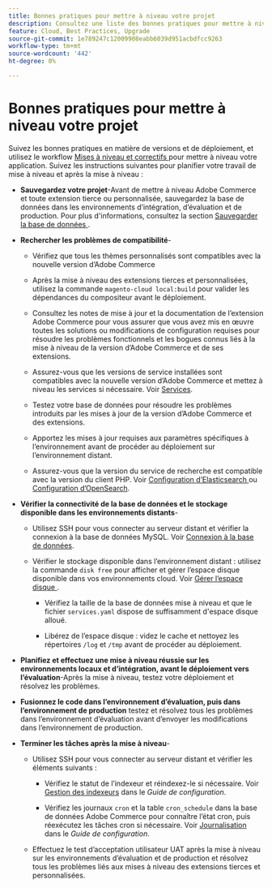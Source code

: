 ```yaml
---
title: Bonnes pratiques pour mettre à niveau votre projet
description: Consultez une liste des bonnes pratiques pour mettre à niveau vos fichiers de projet.
feature: Cloud, Best Practices, Upgrade
source-git-commit: 1e789247c12009908eabb6039d951acbdfcc9263
workflow-type: tm+mt
source-wordcount: '442'
ht-degree: 0%

---
```


# Bonnes pratiques pour mettre à niveau votre projet

Suivez les bonnes pratiques en matière de versions et de déploiement, et utilisez le workflow [ Mises à niveau et correctifs ](../development/commerce-version.md) pour mettre à niveau votre application. Suivez les instructions suivantes pour planifier votre travail de mise à niveau et après la mise à niveau :

- **Sauvegardez votre projet**-Avant de mettre à niveau Adobe Commerce et toute extension tierce ou personnalisée, sauvegardez la base de données dans les environnements d’intégration, d’évaluation et de production. Pour plus d&#39;informations, consultez la section [ Sauvegarder la base de données ](../development/commerce-version.md#project-backup).

- **Rechercher les problèmes de compatibilité**-

   - Vérifiez que tous les thèmes personnalisés sont compatibles avec la nouvelle version d’Adobe Commerce

   - Après la mise à niveau des extensions tierces et personnalisées, utilisez la commande `magento-cloud local:build` pour valider les dépendances du compositeur avant le déploiement.

   - Consultez les notes de mise à jour et la documentation de l’extension Adobe Commerce pour vous assurer que vous avez mis en œuvre toutes les solutions ou modifications de configuration requises pour résoudre les problèmes fonctionnels et les bogues connus liés à la mise à niveau de la version d’Adobe Commerce et de ses extensions.

   - Assurez-vous que les versions de service installées sont compatibles avec la nouvelle version d’Adobe Commerce et mettez à niveau les services si nécessaire. Voir [Services](../services/services-yaml.md).

   - Testez votre base de données pour résoudre les problèmes introduits par les mises à jour de la version d’Adobe Commerce et des extensions.

   - Apportez les mises à jour requises aux paramètres spécifiques à l’environnement avant de procéder au déploiement sur l’environnement distant.

   - Assurez-vous que la version du service de recherche est compatible avec la version du client PHP. Voir [Configuration d’Elasticsearch ](../services/elasticsearch.md) ou [Configuration d’OpenSearch](../services/opensearch.md).

- **Vérifier la connectivité de la base de données et le stockage disponible dans les environnements distants**-

   - Utilisez SSH pour vous connecter au serveur distant et vérifier la connexion à la base de données MySQL. Voir [Connexion à la base de données](../services/mysql.md#connect-to-the-database).

   - Vérifier le stockage disponible dans l’environnement distant : utilisez la commande `disk free` pour afficher et gérer l’espace disque disponible dans vos environnements cloud. Voir [ Gérer l’espace disque ](../storage/manage-disk-space.md).

      - Vérifiez la taille de la base de données mise à niveau et que le fichier `services.yaml` dispose de suffisamment d&#39;espace disque alloué.

      - Libérez de l’espace disque : videz le cache et nettoyez les répertoires `/log` et `/tmp` avant de procéder au déploiement.

- **Planifiez et effectuez une mise à niveau réussie sur les environnements locaux et d’intégration, avant le déploiement vers l’évaluation**-Après la mise à niveau, testez votre déploiement et résolvez les problèmes.

- **Fusionnez le code dans l’environnement d’évaluation, puis dans l’environnement de production** testez et résolvez tous les problèmes dans l’environnement d’évaluation avant d’envoyer les modifications dans l’environnement de production.

- **Terminer les tâches après la mise à niveau**-

   - Utilisez SSH pour vous connecter au serveur distant et vérifier les éléments suivants :

      - Vérifiez le statut de l’indexeur et réindexez-le si nécessaire. Voir [Gestion des indexeurs](https://experienceleague.adobe.com/docs/commerce-operations/configuration-guide/cli/manage-indexers.html?lang=fr) dans le _Guide de configuration_.

      - Vérifiez les journaux `cron` et la table `cron_schedule` dans la base de données Adobe Commerce pour connaître l’état cron, puis réexécutez les tâches cron si nécessaire.
Voir [Journalisation](https://experienceleague.adobe.com/docs/commerce-operations/configuration-guide/cli/configure-cron-jobs.html?lang=fr#logging) dans le _Guide de configuration_.

   - Effectuez le test d’acceptation utilisateur UAT après la mise à niveau sur les environnements d’évaluation et de production et résolvez tous les problèmes liés aux mises à niveau des extensions tierces et personnalisées.
